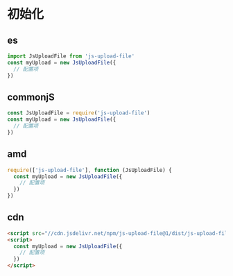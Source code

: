 # 初始化

## es
```javascript
import JsUploadFile from 'js-upload-file'
const myUpload = new JsUploadFile({
  // 配置项
})
```

## commonjS
```javascript
const JsUploadFile = require('js-upload-file')
const myUpload = new JsUploadFile({
  // 配置项
})
```

## amd
```javascript
require(['js-upload-file'], function (JsUploadFile) {
  const myUpload = new JsUploadFile({
    // 配置项
  })
})
```

## cdn
```html
<script src="//cdn.jsdelivr.net/npm/js-upload-file@1/dist/js-upload-file.min.js"></script>
<script>
  const myUpload = new JsUploadFile({
    // 配置项
  })
</script>
```
